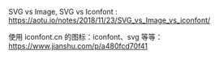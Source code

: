 


SVG vs Image, SVG vs Iconfont : https://aotu.io/notes/2018/11/23/SVG_vs_Image_vs_iconfont/


使用 iconfont.cn 的图标：iconfont、svg 等等：https://www.jianshu.com/p/a480fcd70f41


